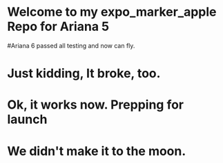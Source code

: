 # Welcome to my expo_marker_apple Repo for Ariana 5
#Ariana 6 passed all testing and now can fly. 
# Just kidding, It broke, too.
# Ok, it works now. Prepping for launch
# We didn't make it to the moon.